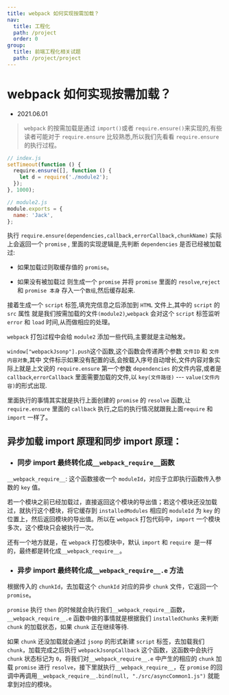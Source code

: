 ```yaml
---
title: webpack 如何实现按需加载？
nav:
  title: 工程化
  path: /project
  order: 0
group:
  title: 前端工程化相关试题
  path: /project/project
---
```


# webpack 如何实现按需加载？

- 2021.06.01

> `webpack` 的按需加载是通过 `import()`或者 `require.ensure()`来实现的,有些读者可能对于 `require.ensure` 比较熟悉,所以我们先看看 `require.ensure`的执行过程。

```js
// index.js
setTimeout(function () {
  require.ensure([], function () {
    let d = require('./module2');
  });
}, 1000);

// module2.js
module.exports = {
  name: 'Jack',
};
```

执行 `require.ensure(dependencies,callback,errorCallback,chunkName)` 实际上会返回一个 `promise` , 里面的实现逻辑是,先判断 `dependencies` 是否已经被加载过:

- 如果加载过则取缓存值的 `promise`。

- 如果没有被加载过 则生成一个 `promise` 并将 `promise` 里面的 `resolve`,`reject` 和 `promise 本身` 存入一个`数组`,然后缓存起来.

接着生成一个 `script` 标签,填充完信息之后添加到 `HTML` 文件上,其中的 `script` 的 `src` 属性 就是我们按需加载的文件`(module2)`,`webpack` 会对这个 `script` 标签监听 `error` 和 `load` 时间,从而做相应的处理。

`webpack` 打包过程中会给 `module2` 添加一些代码,主要就是主动触发。

`window["webpackJsonp"].push`这个函数,这个函数会传递两个参数 `文件ID` 和 `文件内容对象`,其中 文件标示如果没有配置的话,会按载入序号自动增长,文件内容对象实际上就是上文说的 `require.ensure` 第一个参数 `dependencies` 的文件内容,或者是 `callback`,`errorCallback` 里面需要加载的文件,以 `key(文件路径)` --- `value(文件内容)`的形式出现.

里面执行的事情其实就是执行上面创建的 `promise` 的 `resolve` 函数,让 `require.ensure` 里面的 `callback` 执行,之后的执行情况就跟我上面`require` 和 `import` 一样了。

## 异步加载 import 原理和同步 import 原理：

- ### 同步 import 最终转化成`__webpack_require__`函数

`__webpack_require__`: 这个函数接收一个 `moduleId`，对应于立即执行函数传入参数的 `key` 值。

若一个模块之前已经加载过，直接返回这个模块的导出值；若这个模块还没加载过，就执行这个模块，将它缓存到 `installedModules` 相应的 `moduleId` 为 `key` 的位置上，然后返回模块的导出值。所以在 `webpack` 打包代码中，`import` 一个模块多次，这个模块只会被执行一次。

还有一个地方就是，在 `webpack` 打包模块中，默认 `import` 和 `require `是一样的，最终都是转化成`__webpack_require__`。

- ### 异步 import 最终转化成`__webpack_require__.e` 方法

根据传入的 `chunkId`，去加载这个 `chunkId` 对应的异步 `chunk` 文件，它返回一个 `promise`。

`promise` 执行 `then` 的时候就会执行我们`__webpack_require__`函数，`__webpack_require__.e` 函数中做的事情就是根据我们 `installedChunks` 来判断 `chunk` 的加载状态，如果 `chunk` 正在继续等待.

如果 `chunk` 还没加载就会通过 `jsonp` 的形式新建 `script` 标签，去加载我们 `chunk`，加载完成之后执行 `webpackJsonpCallback` 这个函数，这函数中会执行 `chunk` 状态标记为 `0`，将我们对`__webpack_require__.e` 中产生的相应的 `chunk` 加载 `promise` 进行 `resolve`，接下里就执行`__webpack_require__`，在 `promise` 的回调中再调用`__webpack_require__.bind(null, "./src/asyncCommon1.js")` 就能拿到对应的模块。
